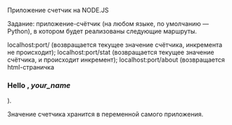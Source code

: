 Приложение счетчик на NODE.JS

Задание: 
приложение-счётчик (на любом языке, по умолчанию — Python), в котором будет реализованы следующие маршруты. 

localhost:port/ (возвращается текущее значение счётчика, инкремента не происходит);
localhost:port/stat (возвращается текущее значение счётчика, и происходит инкремент);
localhost:port/about (возвращается html-страничка <h3> Hello , _your_name_</h3>).

Значение счетчика хранится в переменной самого приложения. 
